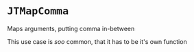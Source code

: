 # ``JTMapComma``

Maps arguments, putting comma in-between

This use case is *soo* common, that it has to be it's own function
